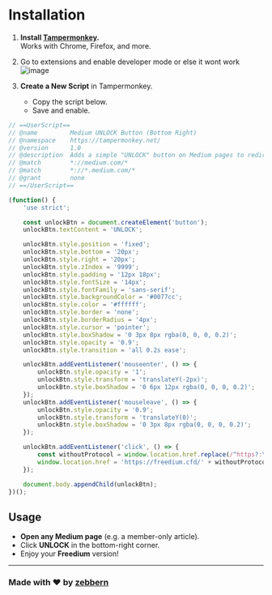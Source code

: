 # Installation

1. **Install [Tampermonkey](https://tampermonkey.net/).**  
   Works with Chrome, Firefox, and more.

2. Go to extensions and enable developer mode or else it wont work
![image](https://github.com/user-attachments/assets/014993ae-db63-43c7-8abd-9417c55b33ff)


4. **Create a New Script** in Tampermonkey.  
   - Copy the script below.  
   - Save and enable.

```javascript
// ==UserScript==
// @name         Medium UNLOCK Button (Bottom Right)
// @namespace    https://tampermonkey.net/
// @version      1.0
// @description  Adds a simple "UNLOCK" button on Medium pages to redirect to Freedium
// @match        *://medium.com/*
// @match        *://*.medium.com/*
// @grant        none
// ==/UserScript==

(function() {
    'use strict';

    const unlockBtn = document.createElement('button');
    unlockBtn.textContent = 'UNLOCK';

    unlockBtn.style.position = 'fixed';
    unlockBtn.style.bottom = '20px';
    unlockBtn.style.right = '20px';
    unlockBtn.style.zIndex = '9999';
    unlockBtn.style.padding = '12px 18px';
    unlockBtn.style.fontSize = '14px';
    unlockBtn.style.fontFamily = 'sans-serif';
    unlockBtn.style.backgroundColor = '#0077cc';
    unlockBtn.style.color = '#ffffff';
    unlockBtn.style.border = 'none';
    unlockBtn.style.borderRadius = '4px';
    unlockBtn.style.cursor = 'pointer';
    unlockBtn.style.boxShadow = '0 3px 8px rgba(0, 0, 0, 0.2)';
    unlockBtn.style.opacity = '0.9';
    unlockBtn.style.transition = 'all 0.2s ease';

    unlockBtn.addEventListener('mouseenter', () => {
        unlockBtn.style.opacity = '1';
        unlockBtn.style.transform = 'translateY(-2px)';
        unlockBtn.style.boxShadow = '0 6px 12px rgba(0, 0, 0, 0.2)';
    });
    unlockBtn.addEventListener('mouseleave', () => {
        unlockBtn.style.opacity = '0.9';
        unlockBtn.style.transform = 'translateY(0)';
        unlockBtn.style.boxShadow = '0 3px 8px rgba(0, 0, 0, 0.2)';
    });

    unlockBtn.addEventListener('click', () => {
        const withoutProtocol = window.location.href.replace(/^https?:\/\//, '');
        window.location.href = 'https://freedium.cfd/' + withoutProtocol;
    });

    document.body.appendChild(unlockBtn);
})();
```

## Usage

- **Open any Medium page** (e.g. a member-only article).  
- Click **UNLOCK** in the bottom-right corner.  
- Enjoy your **Freedium** version!  

---

### Made with ❤️ by [zebbern](https://github.com/zebbern)

